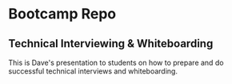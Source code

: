 # Bootcamp Repo

## Technical Interviewing & Whiteboarding

This is Dave's presentation to students on how to prepare and do successful technical interviews and whiteboarding.